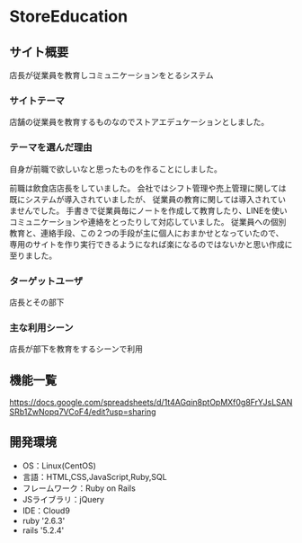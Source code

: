# StoreEducation

## サイト概要
店長が従業員を教育しコミュニケーションをとるシステム

### サイトテーマ
店舗の従業員を教育するものなのでストアエデュケーションとしました。

### テーマを選んだ理由
自身が前職で欲しいなと思ったものを作ることにしました。

前職は飲食店店長をしていました。
会社ではシフト管理や売上管理に関しては既にシステムが導入されていましたが、
従業員の教育に関しては導入されていませんでした。
手書きで従業員毎にノートを作成して教育したり、LINEを使いコミュニケーションや連絡をとったりして対応していました。
従業員への個別教育と、連絡手段、この２つの手段が主に個人におまかせとなっていたので、
専用のサイトを作り実行できるようになれば楽になるのではないかと思い作成に至りました。

### ターゲットユーザ
店長とその部下

### 主な利用シーン
店長が部下を教育をするシーンで利用

## 機能一覧
https://docs.google.com/spreadsheets/d/1t4AGqin8ptOpMXf0g8FrYJsLSANSRb1ZwNopq7VCoF4/edit?usp=sharing





## 開発環境
- OS：Linux(CentOS)
- 言語：HTML,CSS,JavaScript,Ruby,SQL
- フレームワーク：Ruby on Rails
- JSライブラリ：jQuery
- IDE：Cloud9
- ruby '2.6.3'
- rails '5.2.4'

